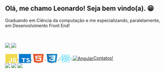 
## Olá, me chamo Leonardo! Seja bem vindo(a). 😁

<p>Graduando em Ciência da computação e me especializando, paralelamente, em Desenvolvimento Front End!</p>
<br><br>

 <div>
   <a href="https://github.com/lobernardo">
   <img height="180em" src="https://github-readme-stats.vercel.app/api?username=lobernardo&show_icons=true&theme=tokyonight&include_all_commits=true&count_private=true"/>
   <img height="183em" src="https://github-readme-stats.vercel.app/api/top-langs/?username=lobernardo&layout=compact&langs_count=6&theme=tokyonight"/>

</div>
<div style="display: inline_block"><br>
  <img align="center" alt="JS" height="30" width="40" src="https://raw.githubusercontent.com/devicons/devicon/master/icons/javascript/javascript-plain.svg">
 <img align="center" alt="TS" height="30" width="40" src="https://raw.githubusercontent.com/devicons/devicon/master/icons/typescript/typescript-plain.svg">
  <img align="center" alt="HTML" height="30" width="40" src="https://raw.githubusercontent.com/devicons/devicon/master/icons/html5/html5-original.svg">
  <img align="center" alt="CSS" height="30" width="40" src="https://raw.githubusercontent.com/devicons/devicon/master/icons/css3/css3-original.svg">
  <img align="center" alt="React Js" height="30" width="40" src="https://raw.githubusercontent.com/devicons/devicon/master/icons/react/react-original.svg"> 
 <img align="center" alt="Angular" height="30" width="40" src="https://raw.githubusercontent.com/devicons/devicon/master/icons/angular/angular-plain.svg>
</div>
 
 <br>
 
  ### Contatos!
 
<div> 
  <a href="https://www.linkedin.com/in/leonardo-obernardo/" target="_blank"><img src="https://img.shields.io/badge/-LinkedIn-%230077B5?style=for-the-badge&logo=linkedin&logoColor=white" target="_blank"></a> 
  <a href="https://www.instagram.com/lobernardo" target="_blank"><img src="https://img.shields.io/badge/-Instagram-%23E4405F?style=for-the-badge&logo=instagram&logoColor=white" target="_blank"></a>
  <a href = "mailto:leo.olivbernardo@gmail.com"><img src="https://img.shields.io/badge/-Gmail-%23333?style=for-the-badge&logo=gmail&logoColor=white" target="_blank"></a>

 

</div>
